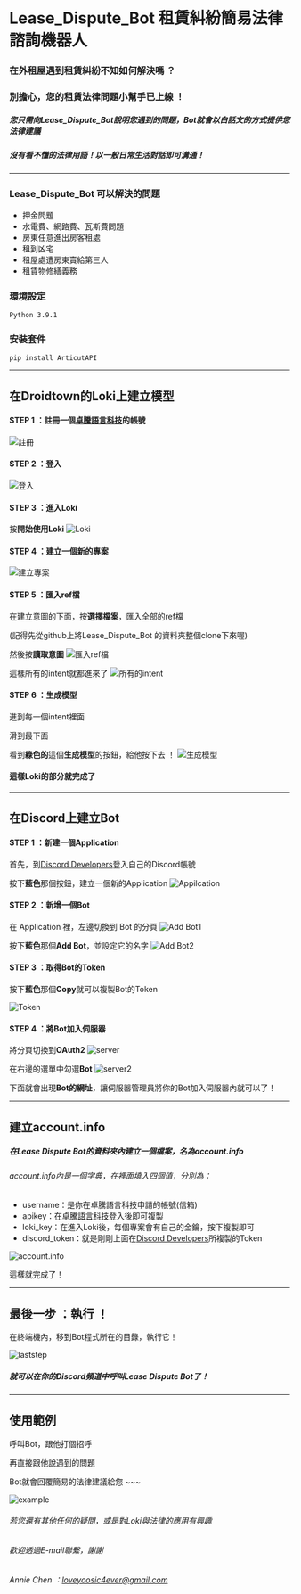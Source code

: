 # Lease_Dispute_Bot 租賃糾紛簡易法律諮詢機器人
### 在外租屋遇到租賃糾紛不知如何解決嗎 ？
### 別擔心，您的租賃法律問題小幫手已上線 ！
##### 您只需向Lease_Dispute_Bot說明您遇到的問題，Bot就會以白話文的方式提供您法律建議
##### 沒有看不懂的法律用語！以一般日常生活對話即可溝通！

------------

### Lease_Dispute_Bot 可以解決的問題
- 押金問題
- 水電費、網路費、瓦斯費問題
- 房東任意進出房客租處
- 租到凶宅
- 租屋處遭房東賣給第三人
- 租賃物修繕義務

### 環境設定
`Python 3.9.1 `

### 安裝套件
`pip install ArticutAPI`


------------



## 在Droidtown的Loki上建立模型

#### STEP 1 ：註冊一個[卓騰語言科技](https://api.droidtown.co/)的帳號
![註冊](https://github.com/yian-annie/Lease_Dispute_Bot/blob/main/media/%E8%9E%A2%E5%B9%95%E6%93%B7%E5%8F%96%E7%95%AB%E9%9D%A2%202021-09-20%20130858.png?raw=true)

#### STEP 2 ：登入
![登入](https://github.com/yian-annie/Lease_Dispute_Bot/blob/main/media/%E8%9E%A2%E5%B9%95%E6%93%B7%E5%8F%96%E7%95%AB%E9%9D%A2%202021-09-20%20130950.png?raw=true)

#### STEP 3 ：進入Loki 
按**開始使用Loki**
![Loki](https://github.com/yian-annie/Lease_Dispute_Bot/blob/main/media/%E8%9E%A2%E5%B9%95%E6%93%B7%E5%8F%96%E7%95%AB%E9%9D%A2%202021-09-20%20131031.png?raw=true)

#### STEP 4 ：建立一個新的專案
![建立專案](https://github.com/yian-annie/Lease_Dispute_Bot/blob/main/media/%E8%9E%A2%E5%B9%95%E6%93%B7%E5%8F%96%E7%95%AB%E9%9D%A2%202021-09-20%20131117.png?raw=true)

#### STEP 5 ：匯入ref檔
在建立意圖的下面，按**選擇檔案**，匯入全部的ref檔

(記得先從github上將Lease_Dispute_Bot 的資料夾整個clone下來喔)

然後按**讀取意圖**
![匯入ref檔](https://github.com/yian-annie/Lease_Dispute_Bot/blob/main/media/%E8%9E%A2%E5%B9%95%E6%93%B7%E5%8F%96%E7%95%AB%E9%9D%A2%202021-09-20%20131234.png?raw=true)


這樣所有的intent就都進來了
![所有的intent](https://github.com/yian-annie/Lease_Dispute_Bot/blob/main/media/%E8%9E%A2%E5%B9%95%E6%93%B7%E5%8F%96%E7%95%AB%E9%9D%A2%202021-09-20%20131315.png?raw=true)

#### STEP 6 ：生成模型
進到每一個intent裡面

滑到最下面

看到**綠色的**這個**生成模型**的按鈕，給他按下去 ！
![生成模型](https://github.com/yian-annie/Lease_Dispute_Bot/blob/main/media/%E8%9E%A2%E5%B9%95%E6%93%B7%E5%8F%96%E7%95%AB%E9%9D%A2%202021-09-20%20131355.png?raw=true)

#### 這樣Loki的部分就完成了


------------



## 在Discord上建立Bot

#### STEP 1 ：新建一個Application
首先，到[Discord Developers](https://discord.com/developers/applications)登入自己的Discord帳號

按下**藍色**那個按鈕，建立一個新的Application
![Appilcation](https://github.com/yian-annie/Lease_Dispute_Bot/blob/main/media/%E8%9E%A2%E5%B9%95%E6%93%B7%E5%8F%96%E7%95%AB%E9%9D%A2%202021-09-20%20131536.png?raw=true)

#### STEP 2 ：新增一個Bot
在 Application 裡，左邊切換到 Bot 的分頁
![Add Bot1](https://github.com/yian-annie/Lease_Dispute_Bot/blob/main/media/%E8%9E%A2%E5%B9%95%E6%93%B7%E5%8F%96%E7%95%AB%E9%9D%A2%202021-09-20%20131723.png?raw=true)

按下**藍色**那個**Add Bot**，並設定它的名字
![Add Bot2](https://github.com/yian-annie/Lease_Dispute_Bot/blob/main/media/%E8%9E%A2%E5%B9%95%E6%93%B7%E5%8F%96%E7%95%AB%E9%9D%A2%202021-09-20%20131751.png?raw=true)

#### STEP 3 ：取得Bot的Token
按下**藍色**那個**Copy**就可以複製Bot的Token

![Token](https://github.com/yian-annie/Lease_Dispute_Bot/blob/main/media/%E8%9E%A2%E5%B9%95%E6%93%B7%E5%8F%96%E7%95%AB%E9%9D%A2%202021-09-20%20132309.png?raw=true)

#### STEP 4 ：將Bot加入伺服器

將分頁切換到**OAuth2**
![server](https://github.com/yian-annie/Lease_Dispute_Bot/blob/main/media/%E8%9E%A2%E5%B9%95%E6%93%B7%E5%8F%96%E7%95%AB%E9%9D%A2%202021-09-20%20145154.png?raw=true)

在右邊的選單中勾選**Bot**
![server2](https://github.com/yian-annie/Lease_Dispute_Bot/blob/main/media/%E8%9E%A2%E5%B9%95%E6%93%B7%E5%8F%96%E7%95%AB%E9%9D%A2%202021-09-20%20145225.png?raw=true)

下面就會出現**Bot的網址**，讓伺服器管理員將你的Bot加入伺服器內就可以了！


------------



## 建立account.info

##### 在Lease Dispute Bot的資料夾內建立一個檔案，名為account.info
###### account.info內是一個字典，在裡面填入四個值，分別為：
- username：是你在卓騰語言科技申請的帳號(信箱)
- apikey：在[卓騰語言科技](https://api.droidtown.co/)登入後即可複製
- loki_key：在進入Loki後，每個專案會有自己的金鑰，按下複製即可
- discord_token：就是剛剛上面在[Discord Developers](https://discord.com/developers/applications)所複製的Token

![account.info](https://github.com/yian-annie/Lease_Dispute_Bot/blob/main/media/%E8%9E%A2%E5%B9%95%E6%93%B7%E5%8F%96%E7%95%AB%E9%9D%A2%202021-09-20%20145959.png?raw=true)

這樣就完成了！


------------

## 最後一步 ：執行 ！

在終端機內，移到Bot程式所在的目錄，執行它！

![laststep](https://github.com/yian-annie/Lease_Dispute_Bot/blob/main/media/%E8%9E%A2%E5%B9%95%E6%93%B7%E5%8F%96%E7%95%AB%E9%9D%A2%202021-09-20%20151144.png?raw=true)

##### 就可以在你的Discord頻道中呼叫Lease Dispute Bot了！



------------

## 使用範例
呼叫Bot，跟他打個招呼

再直接跟他說遇到的問題

Bot就會回覆簡易的法律建議給您 ~~~

![example](https://github.com/yian-annie/Lease_Dispute_Bot/blob/main/media/%E8%9E%A2%E5%B9%95%E6%93%B7%E5%8F%96%E7%95%AB%E9%9D%A2%202021-09-20%20152944.png?raw=true)




###### 若您還有其他任何的疑問，或是對Loki與法律的應用有興趣
###### 歡迎透過E-mail聯繫，謝謝
###### Annie Chen ：loveyoosic4ever@gmail.com
